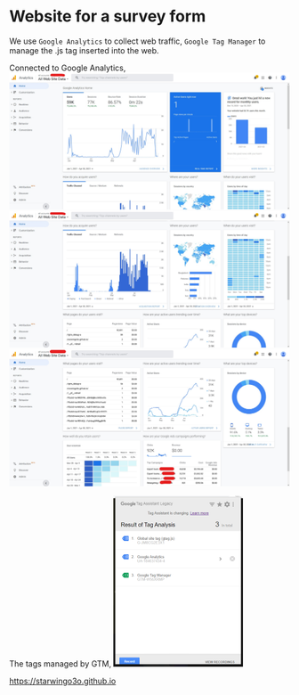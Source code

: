 # Website for a survey form

We use `Google Analytics` to collect web traffic, `Google Tag Manager` to manage the .js tag inserted into the web.

Connected to Google Analytics,
<img src="img\ga_gtm\ga-ua-web-1.jpg" style="zoom:50%;" />
<img src="img\ga_gtm\ga-ua-web-2.jpg" style="zoom:50%;" />
<img src="img\ga_gtm\ga-ua-web-3.jpg" style="zoom:50%;" />

The tags managed by GTM,
<img src="img\ga_gtm\tags-ga-gtm.png" style="zoom:50%;" />

https://starwingo3o.github.io

